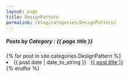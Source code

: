 ```yaml
---
layout: page
title: DesignPattern
permalink: /blog/categories/DesignPattern/
---
```


<h5> Posts by Category : {{ page.title }} </h5>

<div class="card">
{% for post in site.categories.DesignPattern %}
 <li class="category-posts"><span>{{ post.date | date_to_string }}</span> &nbsp; <a href="{{ post.url }}">{{ post.title }}</a></li>
{% endfor %}
</div>
